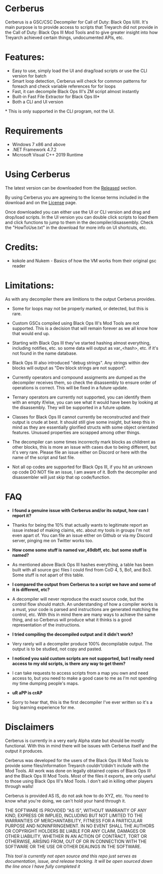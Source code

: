 # Cerberus
Cerberus is a GSC/CSC Decompiler for Call of Duty: Black Ops II/III. It's main purpose is to provide access to scripts that Treyarch did not provide in the Call of Duty: Black Ops III Mod Tools and to give greater insight into how Treyarch achieved certain things, undocumented APIs, etc.

# Features:
* Easy to use, simply load the UI and drag/load scripts or use the CLI version for batch
* Smart loop detection, Cerberus will check for common patterns for foreach and check variable references for for loops
* Fast, it can decompile Black Ops III's ZM script almost instantly
* Built-in Fast File Extractor for Black Ops III\*
* Both a CLI and UI version

\* This is only supported in the CLI program, not the UI.

# Requirements

* Windows 7 x86 and above
* .NET Framework 4.7.2
* Microsoft Visual C++ 2019 Runtime

# Using Cerberus

The latest version can be downloaded from the [Released](https://github.com/Scobalula/Cerberus-Repo/releases) section.

By using Cerberus you are agreeing to the license terms included in the download and on the [License](https://github.com/Scobalula/Cerberus-Repo/releases) page.

Once downloaded you can either use the UI or CLI version and drag and drop/load scripts. In the UI version you can double click scripts to load them and click functions to jump to them in the decompiler/disassembly. Check the "HowToUse.txt" in the download for more info on UI shortcuts, etc.

# Credits:

* kokole and Nukem - Basics of how the VM works from their original gsc reader

# Limitations:

As with any decompiler there are limitions to the output Cerberus provides.

* Some for loops may not be properly marked, or detected, but this is rare.

* Custom GSCs compiled using Black Ops III's Mod Tools are not supported. This is a decision that will remain forever as we all know how that would end up.

* Starting with Black Ops III they've started hashing almost everything, including notifies, etc. so some data will output as var_\<hash\>, etc. if it's not found in the name database.

* Black Ops III also introduced "debug strings". Any strings within dev blocks will output as "Dev block strings are not support".

* Currently operators and compound assigments are dumped as the decompiler receives them, so check the disassembly to ensure order of operations is correct. This will be fixed in a future update.

* Ternary operators are currently not supported, you can identify them with an empty if/else, you can see what it would have been by looking at the disassembly. They will be supported in a future update.

* Classes for Black Ops III cannot currently be reconstructed and their output is crude at best. It should still give some insight, but keep this in mind as they are essentially glorified structs with some object orientated features. Unusued properties are scrapped among other things.

* The decompiler can some times incorrectly mark blocks as childrent as other blocks, this is more an issue with cases due to being different, but it's very rare. Please file an issue either on Discord or here with the name of the script and fast file.

* Not all op codes are supported for Black Ops III, if you hit an unknown op code DO NOT file an issue, I am aware of it. Both the decompiler and disassembler will just skip that op code/function.

# FAQ

* **I found a genuine issue with Cerberus and/or its output, how can I report it?**
* Thanks for being the 10% that actually wants to legitimate report an issue instead of making claims, etc. about my tools in groups I'm not even apart of. You can file an issue either on Github or via my Discord server, pinging me on Twitter works too.

* **How come some stuff is named var_49dbff, etc. but some stuff is named?**

* As mentioned above Black Ops III hashes everything, a table has been built with all source gsc files I could find from CoD 4, 5, Bo1, and Bo3. Some stuff is not apart of this table.

* **I compared the output from Cerberus to a script we have and some of it is different, etc?**

* A decompiler will never reproduce the exact source code, but the control flow should match. An understanding of how a compiler works is a must, your code is parsed and instructions are generated matching the control, etc. With this in mind there are many ways to achieve the same thing, and so Cerberus will produce what it thinks is a good representation of the instructions.

* **I tried compiling the decompiled output and it didn't work?**
* Very rarely will a decompiler produce 100% decompilable output. The output is to be studied, not copy and pasted.

* **I noticed you said custom scripts are not supported, but I really need access to my old scripts, is there any way to get them?**

* I can take requests to access scripts from a map you own and need access to, but you need to make a good case to me as I'm not spending my time dumping people's maps.

* **uR aPP is crAP**
* Sorry to hear that, this is the first decompiler I've ever written so it's a big learning experience for me.

# Disclaimers

Cerberus is currently in a very early Alpha state but should be mostly functional. With this in mind there will be issues with Cerberus itself and the output it produces.

Cerberus was developed for the users of the Black Ops III Mod Tools to provide some files/information Treyarch couldn't/didn't include with the Mod Tools. All work was done on legally obtained copies of Black Ops III and the Black Ops III Mod Tools. Most of the files it exports, are only useful to those using Black Ops III's Mod Tools. I don't aid in killing other players through walls!

Cerberus is provided AS IS, do not ask how to do XYZ, etc. You need to know what you're doing, we can't hold your hand through it.

THE SOFTWARE IS PROVIDED "AS IS", WITHOUT WARRANTY OF ANY KIND, EXPRESS OR IMPLIED,
INCLUDING BUT NOT LIMITED TO THE WARRANTIES OF MERCHANTABILITY, FITNESS FOR A
PARTICULAR PURPOSE AND NONINFRINGEMENT. IN NO EVENT SHALL THE AUTHORS OR COPYRIGHT
HOLDERS BE LIABLE FOR ANY CLAIM, DAMAGES OR OTHER LIABILITY, WHETHER IN AN ACTION OF
CONTRACT, TORT OR OTHERWISE, ARISING FROM, OUT OF OR IN CONNECTION WITH THE SOFTWARE
OR THE USE OR OTHER DEALINGS IN THE SOFTWARE.

*This tool is currently not open source and this repo just serves as documentation, issue, and release tracking. It will be open sourced down the line once I have fully completed it*